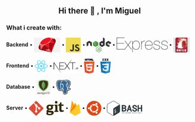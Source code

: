 ## <p align="center"><b>Hi there 👋 , I'm Miguel</b></p>


### What i create with:
<p align="left">

<b>Backend</b> &bull; <a href="https://www.ruby-lang.org/" target="_blank"><img align="center" src="./logos/png/ruby-badge.png" alt="Ruby" title="Ruby" height="40"/></a> &bull; <a href="https://www.javascript.com/" target="_blank"><img align="center" src="./logos/javascript.svg" alt="Javascript" title="Javascript" height="40"/></a> &bull; <a href="https://nodejs.org/" target="_blank"><img align="center" src="./logos/nodejs.svg" alt="Nodejs" title="Nodejs" height="40"/></a> &bull; <a href="https://expressjs.com/" target="_blank"><img align="center" src="./logos/express.svg" alt="express" title="Express" height="40"/></a> &bull; <a href="https://rubyonrails.org/" target="_blank"><img align="center" src="./logos/png/rails-badge.jpeg" alt="rails" title="Rails" height="40"/></a>
<br />
<br />
<b>Frontend</b> &bull; <a href="https://reactjs.org" target="_blank"><img align="center" src="./logos/reactjs.svg" alt="ReactJs" title="ReactJs" height="40"/></a> &bull; <a href="https://nextjs.org/" target="_blank"><img align="center" src="./logos/nextjs.svg" alt="NextJs" title="NextJs" height="40"/></a> &bull; <a href="https://www.w3.org/html/" target="_blank"><img align="center" src="./logos/html5.svg" alt="HTML 5" title="HTML 5" height="40"/></a> &bull; <a href="https://www.w3schools.com/css/" target="_blank"><img align="center" src="./logos/css3.svg" alt="CSS 3" title="CSS 3" height="40"/></a>
<br />
<br />
<b>Database</b> &bull; <a href="https://www.mongodb.com" target="_blank"><img align="center" src="./logos/png/mongo-badge.png" alt="MongoDB" title="MongoDB" height="40"/></a> &bull; <a href="https://www.postgresql.org" target="_blank"><img align="center" src="./logos/postgresql.svg" alt="PostgreSQL" title="PostgreSQL" height="40"/></a>
<br />
<br />
<b>Server</b> &bull; <a href="https://git-scm.com/" target="_blank"><img align="center" src="./logos/git.svg" alt="Git" title="Git" height="40"/></a> &bull; <a href="https://firebase.google.com/" target="_blank"><img align="center" src="./logos/firebase.svg" alt="Firebase" title="Firebase" height="40"/></a> &bull; <a href="https://ubuntu.com/" target="_blank"><img align="center" src="./logos/ubuntu.svg" alt="Ubuntu" title="Ubuntu" height="40"/></a> &bull; <a href="https://www.gnu.org/software/bash/" target="_blank"><img align="center" src="./logos/bash.svg" alt="Bash" title="Bash" height="40"/></a>

</p>

<!--
**mfpbbr/mfpbbr** is a ✨ _special_ ✨ repository because its `README.md` (this file) appears on your GitHub profile.

Here are some ideas to get you started:

- 🔭 I’m currently working on ...
- 🌱 I’m currently learning ...
- 👯 I’m looking to collaborate on ...
- 🤔 I’m looking for help with ...
- 💬 Ask me about ...
- 📫 How to reach me: ...
- 😄 Pronouns: ...
- ⚡ Fun fact: ...
-->
